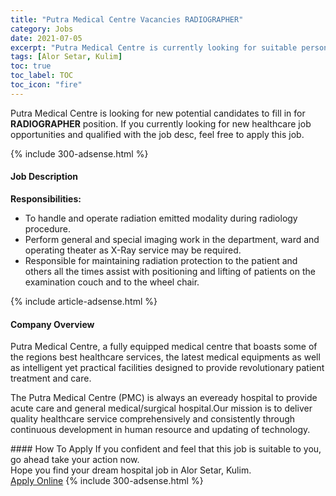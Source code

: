 ```yaml
---
title: "Putra Medical Centre Vacancies RADIOGRAPHER" 
category: Jobs 
date: 2021-07-05 
excerpt: "Putra Medical Centre is currently looking for suitable person to fill in the RADIOGRAPHER which positioned at Alor Setar, Kulim" 
tags: [Alor Setar, Kulim] 
toc: true 
toc_label: TOC 
toc_icon: "fire" 
--- 
```


<p>Putra Medical Centre is looking for new potential candidates to fill in for <b>RADIOGRAPHER</b> position. If you currently looking for new healthcare job opportunities and qualified with the job desc, feel free to apply this job.
</p>{% include 300-adsense.html %} 
<div><div><h4>Job Description</h4></div><div><div><span><div><p><strong>Responsibilities:</strong></p><ul><li>To handle and operate radiation emitted modality during radiology procedure.</li><li>Perform general and special imaging work in the department, ward and operating theater as X-Ray service may be required.</li><li>Responsible for maintaining radiation protection to the patient and others all the times assist with positioning and lifting of patients on the examination couch and to the wheel chair.</li></ul></div></span></div></div></div> 
{% include article-adsense.html %} 
<div><div><h4>Company Overview</h4></div><div><div><span><div><p>Putra Medical Centre, a fully equipped medical centre that boasts some of the regions best healthcare services, the latest medical equipments as well as intelligent yet practical facilities designed to provide revolutionary patient treatment and care.</p><p>The Putra Medical Centre (PMC) is always an eveready hospital to provide acute care and general medical/surgical hospital.Our mission is to deliver quality healthcare service comprehensively and consistently through continuous development in human resource and updating of technology.</p></div></span></div></div></div> 
#### How To Apply 
If you confident and feel that this job is suitable to you, go ahead take your action now. <br/> 
Hope you find your dream hospital job in Alor Setar, Kulim. <br/> 
<a href="https://www.jobstreet.com.my/en/job/radiographer-4602976?jobId=jobstreet-my-job-4602976" class="btn btn--warning" target="_blank" rel="nofollow noopenner">Apply Online</a> 
{% include 300-adsense.html %} 